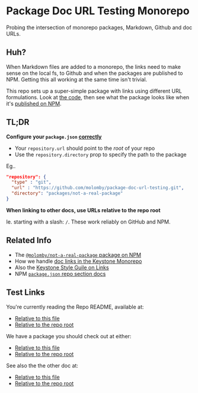 # Package Doc URL Testing Monorepo

Probing the intersection of monorepo packages, Markdown, Github and doc URLs.

## Huh?

When Markdown files are added to a monorepo, the links need to make sense on the local fs, to Github and when the packages are published to NPM.
Getting this all working at the same time isn't trivial.

This repo sets up a super-simple package with links using different URL formulations.
Look at [the code](/packages/not-a-real-package/README.md),
then see what the package looks like when it's [published on NPM](https://www.npmjs.com/package/@molomby/not-a-real-package).

## TL;DR

**Configure your `package.json` [correctly](https://docs.npmjs.com/files/package.json.html#repository)**

* Your `repository.url` should point to the _root_ of your repo
* Use the `repository.directory` prop to specify the path to the package

Eg..

```json
"repository": {
  "type" : "git",
  "url" : "https://github.com/molomby/package-doc-url-testing.git",
  "directory": "packages/not-a-real-package"
}
```

**When linking to other docs, use URLs relative to the repo root**

Ie. starting with a slash: `/`.
These work reliably on GitHub and NPM.

## Related Info

* The [`@molomby/not-a-real-package` package on NPM](https://www.npmjs.com/package/@molomby/not-a-real-package)
* How we handle [doc links in the Keystone Monorepo](https://github.com/keystonejs/keystone/issues/2041#issuecomment-566802733)
* Also the [Keystone Style Guile on Links](https://github.com/keystonejs/keystone/blob/master/STYLE_GUIDE.md#links)
* NPM [`package.json` repo section docs](https://docs.npmjs.com/files/package.json.html#repository)

## Test Links

You're currently reading the Repo README, available at:

* [Relative to this file](README.md)
* [Relative to the repo root](/README.md)

We have a package you should check out at either:

* [Relative to this file](packages/not-a-real-package/README.md)
* [Relative to the repo root](/packages/not-a-real-package/README.md)

See also the the other doc at:

* [Relative to this file](OTHER_DOC.md)
* [Relative to the repo root](/OTHER_DOC.md)
